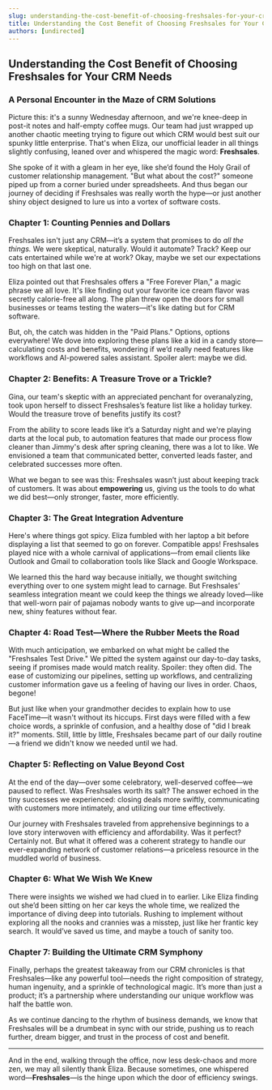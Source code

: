 ```yaml
---
slug: understanding-the-cost-benefit-of-choosing-freshsales-for-your-crm-needs
title: Understanding the Cost Benefit of Choosing Freshsales for Your CRM Needs
authors: [undirected]
---
```



## Understanding the Cost Benefit of Choosing Freshsales for Your CRM Needs

### A Personal Encounter in the Maze of CRM Solutions

Picture this: it's a sunny Wednesday afternoon, and we're knee-deep in post-it notes and half-empty coffee mugs. Our team had just wrapped up another chaotic meeting trying to figure out which CRM would best suit our spunky little enterprise. That's when Eliza, our unofficial leader in all things slightly confusing, leaned over and whispered the magic word: **Freshsales**. 

She spoke of it with a gleam in her eye, like she’d found the Holy Grail of customer relationship management. "But what about the cost?" someone piped up from a corner buried under spreadsheets. And thus began our journey of deciding if Freshsales was really worth the hype—or just another shiny object designed to lure us into a vortex of software costs.

### Chapter 1: Counting Pennies and Dollars

Freshsales isn't just any CRM—it’s a system that promises to do *all the things.* We were skeptical, naturally. Would it automate? Track? Keep our cats entertained while we're at work? Okay, maybe we set our expectations too high on that last one. 

Eliza pointed out that Freshsales offers a "Free Forever Plan," a magic phrase we all love. It's like finding out your favorite ice cream flavor was secretly calorie-free all along. The plan threw open the doors for small businesses or teams testing the waters—it's like dating but for CRM software. 

But, oh, the catch was hidden in the "Paid Plans." Options, options everywhere! We dove into exploring these plans like a kid in a candy store—calculating costs and benefits, wondering if we’d really need features like workflows and AI-powered sales assistant. Spoiler alert: maybe we did.

### Chapter 2: Benefits: A Treasure Trove or a Trickle?

Gina, our team's skeptic with an appreciated penchant for overanalyzing, took upon herself to dissect Freshsales’s feature list like a holiday turkey. Would the treasure trove of benefits justify its cost? 

From the ability to score leads like it’s a Saturday night and we're playing darts at the local pub, to automation features that made our process flow cleaner than Jimmy's desk after spring cleaning, there was a lot to like. We envisioned a team that communicated better, converted leads faster, and celebrated successes more often.

What we began to see was this: Freshsales wasn’t just about keeping track of customers. It was about **empowering** us, giving us the tools to do what we did best—only stronger, faster, more efficiently.

### Chapter 3: The Great Integration Adventure

Here's where things got spicy. Eliza fumbled with her laptop a bit before displaying a list that seemed to go on forever. Compatible apps! Freshsales played nice with a whole carnival of applications—from email clients like Outlook and Gmail to collaboration tools like Slack and Google Workspace.

We learned this the hard way because initially, we thought switching everything over to one system might lead to carnage. But Freshsales’ seamless integration meant we could keep the things we already loved—like that well-worn pair of pajamas nobody wants to give up—and incorporate new, shiny features without fear.

### Chapter 4: Road Test—Where the Rubber Meets the Road

With much anticipation, we embarked on what might be called the "Freshsales Test Drive." We pitted the system against our day-to-day tasks, seeing if promises made would match reality. Spoiler: they often did. The ease of customizing our pipelines, setting up workflows, and centralizing customer information gave us a feeling of having our lives in order. Chaos, begone!

But just like when your grandmother decides to explain how to use FaceTime—it wasn't without its hiccups. First days were filled with a few choice words, a sprinkle of confusion, and a healthy dose of "did I break it?" moments. Still, little by little, Freshsales became part of our daily routine—a friend we didn't know we needed until we had.

### Chapter 5: Reflecting on Value Beyond Cost

At the end of the day—over some celebratory, well-deserved coffee—we paused to reflect. Was Freshsales worth its salt? The answer echoed in the tiny successes we experienced: closing deals more swiftly, communicating with customers more intimately, and utilizing our time effectively.

Our journey with Freshsales traveled from apprehensive beginnings to a love story interwoven with efficiency and affordability. Was it perfect? Certainly not. But what it offered was a coherent strategy to handle our ever-expanding network of customer relations—a priceless resource in the muddled world of business.

### Chapter 6: What We Wish We Knew

There were insights we wished we had clued in to earlier. Like Eliza finding out she’d been sitting on her car keys the whole time, we realized the importance of diving deep into tutorials. Rushing to implement without exploring all the nooks and crannies was a misstep, just like her frantic key search. It would’ve saved us time, and maybe a touch of sanity too.

### Chapter 7: Building the Ultimate CRM Symphony

Finally, perhaps the greatest takeaway from our CRM chronicles is that Freshsales—like any powerful tool—needs the right composition of strategy, human ingenuity, and a sprinkle of technological magic. It’s more than just a product; it’s a partnership where understanding our unique workflow was half the battle won.

As we continue dancing to the rhythm of business demands, we know that Freshsales will be a drumbeat in sync with our stride, pushing us to reach further, dream bigger, and trust in the process of cost and benefit.

---

And in the end, walking through the office, now less desk-chaos and more zen, we may all silently thank Eliza. Because sometimes, one whispered word—**Freshsales**—is the hinge upon which the door of efficiency swings.

```
